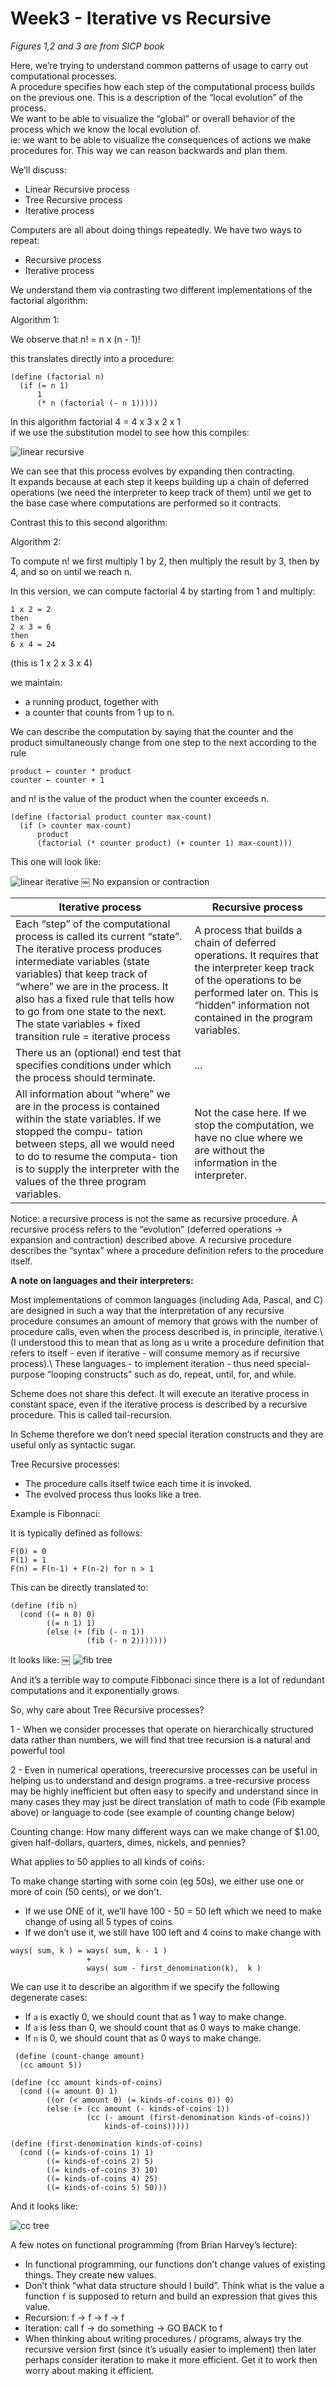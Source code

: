 # Week3 - Iterative vs Recursive

*Figures 1,2 and 3 are from SICP book*

Here, we’re trying to understand common patterns of usage to carry out computational processes.\
A procedure specifies how each step of the computational process builds on the previous one. This is a description of the “local evolution” of the process.\
We want to be able to visualize the “global” or overall behavior of the process which we know the local evolution of.\
ie: we want to be able to visualize the consequences of actions we make procedures for. This way we can reason backwards and plan them.

We’ll discuss:
- Linear Recursive process
- Tree Recursive process
- Iterative process

Computers are all about doing things repeatedly. We have two ways to repeat:
- Recursive process
- Iterative process

We understand them via contrasting two different implementations of the factorial algorithm:

Algorithm 1:
 
We observe that n! = n x (n - 1)!

this translates directly into a procedure: 
```
(define (factorial n)
  (if (= n 1)
      1
      (* n (factorial (- n 1)))))

```

In this algorithm factorial 4 = 4 x 3 x 2 x 1\
if we use the substitution model to see how this compiles:

![linear recursive](f1_3.png)

We can see that this process evolves by expanding then contracting.\
It expands because at each step it keeps building up a chain of deferred operations (we need the interpreter to keep track of them) until we get to the base case where computations are performed so it contracts.

Contrast this to this second algorithm:

Algorithm 2:

To compute n! we first multiply 1 by 2, then multiply the result by 3, then by 4, and so on until we reach n. 

In this version, we can compute factorial 4 by starting from 1 and multiply:

```
1 x 2 = 2
then
2 x 3 = 6
then 
6 x 4 = 24
```
(this is 1 x 2 x 3 x 4)  

we maintain:
- a running product, together with 
- a counter that counts from 1 up to n. 

We can describe the computation by saying that the counter and the product simultaneously change from one step to the next according to the rule 
```
product ← counter * product 
counter ← counter + 1 
```

and  n! is the value of the product when the counter exceeds n. 

```
(define (factorial product counter max-count)
  (if (> counter max-count)
      product
      (factorial (* counter product) (+ counter 1) max-count)))

```
This one will look like: 

![linear iterative](f1_4.png)
￼
No expansion or contraction

| Iterative process | Recursive process |
|----------|----------|
| Each “step” of the computational process is called its current “state”. The iterative process produces intermediate variables (state variables) that keep track of “where” we are in the process. It also has a fixed rule that tells how to go from one state to the next. The state variables + fixed transition rule = iterative process | A process that builds a chain of deferred operations. It requires that the interpreter keep track of the operations to be performed later on. This is “hidden” information not contained in the program variables.  |
| There us an (optional) end test that specifies conditions under which the process should terminate. | ... |
| All information about “where” we are in the process is contained within the state variables. If we stopped the compu- tation between steps, all we would need to do to resume the computa- tion is to supply the interpreter with the values of the three program variables.  | Not the case here. If we stop the computation, we have no clue where we are without the information in the interpreter. |

Notice: a recursive process is not the same as recursive procedure. 
A recursive process refers to the “evolution” (deferred operations -> expansion and contraction) described above.
A recursive procedure describes the “syntax” where a procedure definition refers to the procedure itself.

**A note on languages and their interpreters:**

Most implementations of common languages (including Ada, Pascal, and C) are designed in such a way that the interpretation of any recursive procedure consumes an amount of memory that grows with the number of procedure calls, even when the process described is, in principle, iterative.\ 
(I understood this to mean that as long as u write a procedure definition that refers to itself - even if iterative - will consume memory as if recursive process).\ These languages - to implement iteration - thus need special-purpose “looping constructs” such as do, repeat, until, for, and while. 

Scheme does not share this defect. It will execute an iterative process in constant space, even if the iterative process is described by a recursive procedure. This is called tail-recursion.

In Scheme therefore we don’t need special iteration constructs and they are useful only as syntactic sugar. 

Tree Recursive processes:
- The procedure calls itself twice each time it is invoked.
- The evolved process thus looks like a tree.

Example is Fibonnaci:

It is typically defined as follows:

```
F(0) = 0
F(1) = 1
F(n) = F(n-1) + F(n-2) for n > 1
```

This can be directly translated to: 
```
(define (fib n)
  (cond ((= n 0) 0)
        ((= n 1) 1)
        (else (+ (fib (- n 1))
                 (fib (- n 2)))))))
```

It looks like:
￼
![fib tree](f1_5.png)

And it’s a terrible way to compute Fibbonaci since there is a lot of redundant computations and it exponentially grows. 

So, why care about Tree Recursive processes? 

1 - When we consider processes that operate on hierarchically structured data rather than numbers, we will find that tree recursion is a natural and powerful tool 

2 - Even in numerical operations, treerecursive processes can be useful in helping us to understand and design programs. a tree-recursive process may be highly inefficient but often easy to specify and understand since in many cases they may just be direct translation of math to code (Fib example above) or language to code (see example of counting change below)

Counting change: How many different ways can we make change of $1.00, given half-dollars, quarters, dimes, nickels, and pennies? 

What applies to 50 applies to all kinds of coins: 

To make change starting with some coin (eg 50s), we either use one or more of coin (50 cents), or we don't. 
- If we use ONE of it, we’ll have 100 - 50 = 50 left which we need to make change of using all 5 types of coins
- If we don’t use it, we still have 100 left and 4 coins to make change with

```
ways( sum, k ) = ways( sum, k - 1 )
                 +
                 ways( sum - first_denomination(k),  k )
```

We can use it to describe an algorithm if we specify the following degenerate cases:
- If `a` is exactly 0, we should count that as 1 way to make change.
- If `a` is less than 0, we should count that as 0 ways to make change.
- If `n` is 0, we should count that as 0 ways to make change.

```
 (define (count-change amount)
  (cc amount 5))

(define (cc amount kinds-of-coins)
  (cond ((= amount 0) 1)
        ((or (< amount 0) (= kinds-of-coins 0)) 0)
        (else (+ (cc amount (- kinds-of-coins 1))
                 (cc (- amount (first-denomination kinds-of-coins))
                     kinds-of-coins)))))

(define (first-denomination kinds-of-coins)
  (cond ((= kinds-of-coins 1) 1)
        ((= kinds-of-coins 2) 5)
        ((= kinds-of-coins 3) 10)
        ((= kinds-of-coins 4) 25)
        ((= kinds-of-coins 5) 50)))

```

And it looks like:

![cc tree](cc_tree.jpg)


A few notes on functional programming (from Brian Harvey’s lecture):
- In functional programming, our functions don’t change values of existing things. They create new values.
- Don’t think “what data structure should I build”. Think what is the value a function `f` is supposed to return and build an expression that gives this value. 
- Recursion: f -> f -> f -> f
- Iteration: call f -> do something -> GO BACK to f
- When thinking about writing procedures / programs, always try the recursive version first (since it’s usually easier to implement) then later perhaps consider iteration to make it more efficient. Get it to work then worry about making it efficient. 


